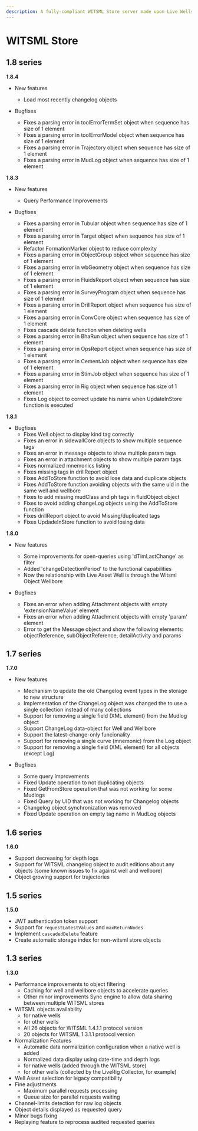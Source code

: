 ```yaml
---
description: A fully-compliant WITSML Store server made upon Live Wells 5 and LiveRig 4
---
```


# WITSML Store


## 1.8 series

**1.8.4**

* New features
  * Load most recently changelog objects

* Bugfixes
  * Fixes a parsing error in toolErrorTermSet object when sequence has size of 1 element
  * Fixes a parsing error in toolErrorModel object when sequence has size of 1 element
  * Fixes a parsing error in Trajectory object when sequence has size of 1 element
  * Fixes a parsing error in MudLog object when sequence has size of 1 element

**1.8.3**

* New features
  * Query Performance Improvements

* Bugfixes
  * Fixes a parsing error in Tubular object when sequence has size of 1 element
  * Fixes a parsing error in Target object when sequence has size of 1 element
  * Refactor FormationMarker object to reduce complexity
  * Fixes a parsing error in ObjectGroup object when sequence has size of 1 element
  * Fixes a parsing error in wbGeometry object when sequence has size of 1 element
  * Fixes a parsing error in FluidsReport object when sequence has size of 1 element
  * Fixes a parsing error in SurveyProgram object when sequence has size of 1 element
  * Fixes a parsing error in DrillReport object when sequence has size of 1 element
  * Fixes a parsing error in ConvCore object when sequence has size of 1 element
  * Fixes cascade delete function when deleting wells
  * Fixes a parsing error in BhaRun object when sequence has size of 1 element
  * Fixes a parsing error in OpsReport object when sequence has size of 1 element
  * Fixes a parsing error in CementJob object when sequence has size of 1 element
  * Fixes a parsing error in StimJob  object when sequence has size of 1 element
  * Fixes a parsing error in Rig object when sequence has size of 1 element
  * Fixes Log object to correct update his name when UpdateInStore function is executed

**1.8.1**

* Bugfixes
  * Fixes Well object to display kind tag correctly 
  * Fixes an error in sidewallCore objects to show multiple sequence tags
  * Fixes an error in message objects to show multiple param tags
  * Fixes an error in attachment objects to show multiple param tags
  * Fixes normalized mnemonics listing
  * Fixes missing tags in drillReport object
  * Fixes AddToStore function to avoid lose data and duplicate objects
  * Fixes AddToStore function avoiding objects with the same uid in the same well and wellbore
  * Fixes to add missing mudClass and ph tags in fluidObject object
  * Fixes to avoid adding changeLog objects using the AddToStore function
  * Fixes drillReport object to avoid Missing/duplicated tags
  * Fixes  UpdadeInStore function to avoid losing data

**1.8.0**

* New features
  * Some improvements for open-queries using 'dTimLastChange' as filter 
  * Added 'changeDetectionPeriod' to the functional capabilities 
  * Now the relationship with Live Asset Well is through the Witsml Object Wellbore 

* Bugfixes
  * Fixes an error when adding Attachment objects with empty 'extensionNameValue' element 
  * Fixes an error when adding Attachment objects with empty 'param' element 
  * Error to get the Message object and show the following elements: objectReference, subObjectReference, detailActivity and params 


## 1.7 series

**1.7.0**

* New features
  * Mechanism to update the old Changelog event types in the storage to new structure
  * Implementation of the ChangeLog object was changed the to use a single collection instead of many collections
  * Support for removing a single field (XML element) from the Mudlog object
  * Support ChangeLog data-object for Well and Wellbore
  * Support the latest-change-only funcionality
  * Support for removing a single curve (mnemonic) from the Log object
  * Support for removing a single field (XML element) for all objects (except Log)

* Bugfixes
  * Some query improvements
  * Fixed Update operation to not duplicating objects 
  * Fixed GetFromStore operation that was not working for some Mudlogs 
  * Fixed Query by UID that was not working for Changelog objects
  * Changelog object synchronization was removed 
  * Fixed Update operation on empty tag name in MudLog objects 
  


## 1.6 series

**1.6.0**

* Support decreasing for depth logs&#x20;
* Support for WITSML changelog object to audit editions about any objects (some known issues to fix against well and wellbore)
* Object growing support for trajectories

## 1.5 series

**1.5.0**

* JWT authentication token support&#x20;
* Support for `requestLatestValues` and `maxReturnNodes`
* Implement `cascadedDelete` feature&#x20;
* Create automatic storage index for non-witsml store objects&#x20;

## 1.3 series

**1.3.0**

* Performance improvements to object filtering
  * Caching for well and wellbore objects to accelerate queries
  * Other minor improvements Sync engine to allow data sharing between multiple WITSML stores
* WITSML objects availability
  * for native wells
  * for other wells
  * All 26 objects for WITSML 1.4.1.1 protocol version
  * 20 objects for WITSML 1.3.1.1 protocol version
* Normalization Features
  * Automatic data normalization configuration when a native well is added
  * Normalized data display using date-time and depth logs
  * for native wells (added through the WITSML store)
  * for other wells (collected by the LiveRig Collector, for example)
* Well Asset selection for legacy compatibility
* Fine adjustments
  * Maximum parallel requests processing
  * Queue size for parallel requests waiting
* Channel-limits detection for raw log objects
* Object details displayed as requested query
* Minor bugs fixing
* Replaying feature to reprocess audited requested queries
